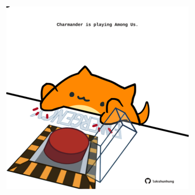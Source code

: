 <!-- built at 18/03/2021, 16:02:04 UTC -->
<p align="center">
  <img width="500" height="500" src="./ReadmeImage.svg">
</p>
